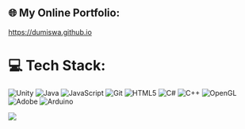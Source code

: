 ## 🌐 My Online Portfolio:
https://dumiswa.github.io

# 💻 Tech Stack:
![Unity](https://img.shields.io/badge/unity-%23000000.svg?style=for-the-badge&logo=unity&logoColor=white) ![Java](https://img.shields.io/badge/java-%23ED8B00.svg?style=for-the-badge&logo=openjdk&logoColor=white) ![JavaScript](https://img.shields.io/badge/javascript-%23323330.svg?style=for-the-badge&logo=javascript&logoColor=%23F7DF1E) ![Git](https://img.shields.io/badge/git-%23F05033.svg?style=for-the-badge&logo=git&logoColor=white) ![HTML5](https://img.shields.io/badge/html5-%23E34F26.svg?style=for-the-badge&logo=html5&logoColor=white) ![C#](https://img.shields.io/badge/c%23-%23239120.svg?style=for-the-badge&logo=csharp&logoColor=white) ![C++](https://img.shields.io/badge/c++-%2300599C.svg?style=for-the-badge&logo=c%2B%2B&logoColor=white) ![OpenGL](https://img.shields.io/badge/OpenGL-%23FFFFFF.svg?style=for-the-badge&logo=opengl) ![Adobe](https://img.shields.io/badge/adobe-%23FF0000.svg?style=for-the-badge&logo=adobe&logoColor=white) ![Arduino](https://img.shields.io/badge/-Arduino-00979D?style=for-the-badge&logo=Arduino&logoColor=white)
<!-- # 📊 GitHub Stats: -->
<!--![](https://github-readme-stats.vercel.app/api?username=dumiswa&theme=dark&hide_border=false&include_all_commits=false&count_private=false)<br/>
![](https://nirzak-streak-stats.vercel.app/?user=dumiswa&theme=dark&hide_border=false)<br/> -->
![](https://github-readme-stats.vercel.app/api/top-langs/?username=dumiswa&theme=dark&hide_border=false&include_all_commits=false&count_private=false&layout=compact)

<!--## 🏆 GitHub Trophies
![](https://github-profile-trophy.vercel.app/?username=dumiswa&theme=dark&no-frame=false&no-bg=true&margin-w=4)

### 🔝 Top Contributed Repo
![](https://github-contributor-stats.vercel.app/api?username=dumiswa&limit=5&theme=dark&combine_all_yearly_contributions=true)

---
[![](https://visitcount.itsvg.in/api?id=dumiswa&icon=0&color=0)](https://visitcount.itsvg.in)

<!-- Proudly created with GPRM ( https://gprm.itsvg.in ) --> 
